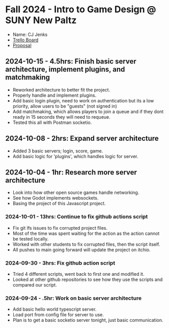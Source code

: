 # Fall 2024 - Intro to Game Design @ SUNY New Paltz
* Name: CJ Jenks
* [Trello Board](https://trello.com/b/6GWgIG7v/danmomo)
* [Proposal](jenks-proposal.pdf)

## 2024-10-15 - 4.5hrs: Finish basic server architecture, implement plugins, and matchmaking
* Reworked architecture to better fit the project.
* Properly handle and implement plugins.
* Add basic login plugin, need to work on authentication but its a low priority, allow users to be "guests" (not signed in)
* Add matchmaking, which allows players to join a queue and if they dont ready in 15 seconds they will need to requeue.
* Tested this all with Postman socketio.

## 2024-10-08 - 2hrs: Expand server architecture
* Added 3 basic servers; login, score, game.
* Add basic logic for 'plugins', which handles logic for server.

## 2024-10-04 - 1hr: Research more server architecture
* Look into how other open source games handle networking.
* See how Godot implements websockets.
* Basing the project of this Javascript project.

### 2024-10-01 - 13hrs: Continue to fix github actions script
* Fix git lfs issues to fix corrupted project files.
* Most of the time was spent waiting for the action as the action cannot be tested locally.
* Worked with other students to fix corrupted files, then the script itself.
* All pushes to main going forward will update the project on itchio.

### 2024-09-30 - 3hrs: Fix github action script
* Tried 4 different scripts, went back to first one and modified it.
* Looked at other github repositories to see how they use the scripts and compared our script.

### 2024-09-24 - .5hr: Work on basic server architecture
* Add basic hello world typescript server.
* Load port from config file for server to use.
* Plan is to get a basic socketio server tonight, just basic communication.